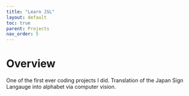 ```yaml
---
title: "Learn JSL"     
layout: default          
toc: true   
parent: Projects
nav_order: 5
---
```



# Overview

One of the first ever coding projects I did. Translation of the Japan Sign Langauge into alphabet via computer vision.


